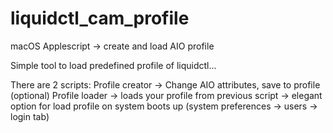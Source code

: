 # liquidctl_cam_profile
macOS Applescript -> create and load AIO profile

Simple tool to load predefined profile of liquidctl...

There are 2 scripts:
  Profile creator -> Change AIO attributes, save to profile (optional)
  Profile loader -> loads your profile from previous script -> elegant option for load profile on system boots up (system preferences -> users -> login tab)
